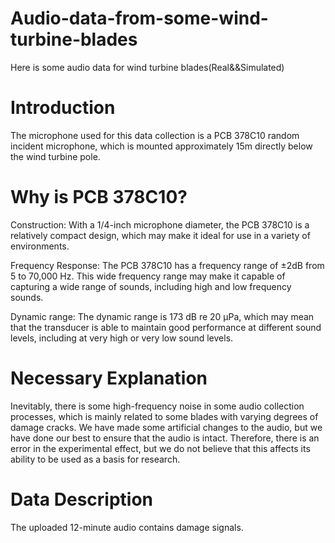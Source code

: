 # Audio-data-from-some-wind-turbine-blades
Here is some audio data for wind turbine blades(Real&amp;&amp;Simulated)

# Introduction
The microphone used for this data collection is a PCB 378C10 random incident microphone, which is mounted approximately 15m directly below the wind turbine pole.

# Why is PCB 378C10?
Construction: With a 1/4-inch microphone diameter, the PCB 378C10 is a relatively compact design, which may make it ideal for use in a variety of environments.

Frequency Response: The PCB 378C10 has a frequency range of ±2dB from 5 to 70,000 Hz. This wide frequency range may make it capable of capturing a wide range of sounds, including high and low frequency sounds.

Dynamic range: The dynamic range is 173 dB re 20 µPa, which may mean that the transducer is able to maintain good performance at different sound levels, including at very high or very low sound levels.

# Necessary Explanation
Inevitably, there is some high-frequency noise in some audio collection processes, which is mainly related to some blades with varying degrees of damage cracks. We have made some artificial changes to the audio, but we have done our best to ensure that the audio is intact. Therefore, there is an error in the experimental effect, but we do not believe that this affects its ability to be used as a basis for research.

# Data Description
The uploaded 12-minute audio contains damage signals.
